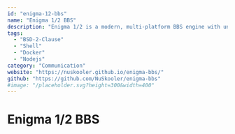```yaml
---
id: "enigma-12-bbs"
name: "Enigma 1/2 BBS"
description: "Enigma 1/2 is a modern, multi-platform BBS engine with unlimited \"callers\" and legacy DOS door game support."
tags:
  - "BSD-2-Clause"
  - "Shell"
  - "Docker"
  - "Nodejs"
category: "Communication"
website: "https://nuskooler.github.io/enigma-bbs/"
github: "https://github.com/NuSkooler/enigma-bbs"
#image: "/placeholder.svg?height=300&width=400"
---
```


# Enigma 1/2 BBS
